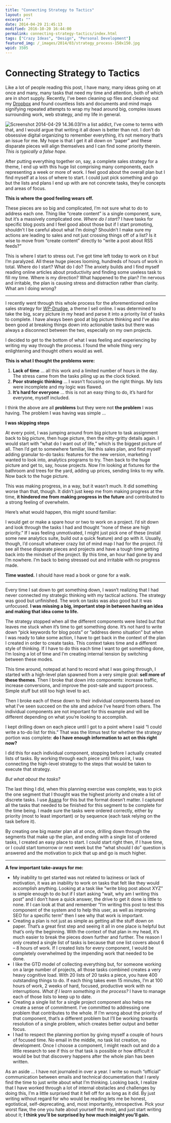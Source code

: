 ```yaml
---
title: "Connecting Strategy to Tactics"
layout: post
excerpt: ""
date: 2014-04-29 21:45:13
modified: 2016-10-20 16:44:00
permalink: connecting-strategy-tactics/index.html
tags: ["Crazy Ideas", "Design", "Personal Development"]
featured_img: /_images/2014/03/strategy_process-150x150.jpg
wpid: 3505
---
```


# Connecting Strategy to Tactics

Like a lot of people reading this post, I have many, many ideas going on at once and many, many tasks that need my time and attention, both of which are in short supply. Recently, I’ve been cleaning up files and cleaning out my [Dropbox](https://db.tt/JsDYt1P) and found countless lists and documents and mind maps signifying repeated attempts to wrap my head around big, complex issues surrounding work, web strategy, and my life in general.

![Screenshot 2014-04-29 14.36.03](/_images/2014/03/Screenshot-2014-04-29-14.36.03-300x190.png)I’m a list addict, I’ve come to terms with that, and I would argue that writing it all down is better than not. I don’t do obsessive digital organizing to remember everything, it’s not memory that’s an issue for me. My hope is that I get it all down on “paper” and these disparate pieces will align themselves and I can find some priority therein. *This is typically a false hope.*

After putting everything together on, say, a complete sales strategy for a theme, I end up with this huge list comprising many components, each representing a week or more of work. I feel good about the overall plan but I find myself at a loss of where to start. I could just pick something and go but the lists and plans I end up with are not concrete tasks, they’re concepts and areas of focus.

**This is where the good feeling wears off.**

These pieces are so big and complicated, I’m not sure what to do to address each one. Thing like “create content” is a single component, sure, but it’s a massively complicated one. *Where do I start?* I have tasks for specific blog posts and I feel good about those but if I start promoting, shouldn’t I be careful about what I’m doing? Shouldn’t I make sure my actions are leading to sales and not just crossing things off of a list? Is it wise to move from “create content” directly to “write a post about RSS feeds?”

This is where I start to stress out. I’ve got time left today to work on it but I’m paralyzed. All these huge pieces looming, hundreds of hours of work in total. Where do I start? What do I do? The anxiety builds and I find myself reading online articles about productivity and finding some useless task to fill my time. Where is my direction? What happened to the plan? I’m nervous and irritable, the plan is causing stress and distraction rather than clarity. What am I doing wrong?

- - - - - -

I recently went through this whole process for the aforementioned online sales strategy for [WP-Drudge](http://wpdrudge.com), a theme I sell online. I was determined to take the big, scary picture in my head and parse it into a priority list of tasks to complete. I have always been good at big picture thinking and I’ve also been good at breaking things down into actionable tasks but there was always a disconnect between the two, especially on my own projects.

I decided to get to the bottom of what I was feeling and experiencing by writing my way through the process. I found the whole thing very enlightening and thought others would as well.

**This is what I thought the problems were:**

1. **Lack of time** … all this work and a limited number of hours in the day. The stress came from the tasks piling up as the clock ticked.
2. **Poor strategic thinking** … I wasn’t focusing on the right things. My lists were incomplete and my logic was flawed.
3. **It’s hard for everyone** … this is not an easy thing to do, it’s hard for everyone, myself included.

I think the above are all **problems** but they were not **the problem** I was having. The problem I was having was simple …

**I was skipping steps**

At every point, I was jumping around from big picture to task assignment back to big picture, then huge picture, then the nitty-gritty details again. I would start with “what do I want out of life,” which is the biggest picture of all. Then I’d get to somewhere familiar, like this sales plan, and find myself adding granular to-do tasks: features for the new version, marketing I wanted to look into, analytics programs to try. Then back to the huge picture and get to, say, house projects. Now I’m looking at fixtures for the bathroom and trees for the yard, adding up prices, sending links to my wife. Now back to the huge picture.

This was making progress, in a way, but it wasn’t much. It did something worse than that, though. It didn’t just keep me from making progress at the time, **it hindered me from making progress in the future** and contributed to a strong feeling of overwhelm.

Here’s what would happen, this might sound familiar:

I would get or make a spare hour or two to work on a project. I’d sit down and look through the tasks I had and thought “none of these are high priority.” If I was feeling unmotivated, I might just pick one of these (install some new analytics suite, build out a quick feature) and go with it. Usually, though, I’d consult whatever crazy list of mind map I had for the project. I’d see all these disparate pieces and projects and have a tough time getting back into the mindset of the project. By this time, an hour had gone by and I’m nowhere. I’m back to being stressed out and irritable with no progress made.

**Time wasted.** I should have read a book or gone for a walk.

- - - - - -

Every time I sat down to get something down, I wasn’t realizing that I had never connected my strategic thinking with my tactical actions. The strategy was good but unfinished. The work on tasks was also good but it was unfocused. **I was missing a big, important step in between having an idea and making that idea come to life.**

The strategy stopped when all the different components were listed but that leaves me stuck when it’s time to get something done. It’s not hard to write down “pick keywords for blog posts” or “address demo situation” but when I was ready to take some action, I have to get back in the context of the plan I created in order to create tasks. This context takes time and a different style of thinking. If I have to do this each time I want to get something done, I’m losing a lot of time and I’m creating internal tension by switching between these modes.

This time around, notepad at hand to record what I was going through, I started with a high-level plan spawned from a very simple goal: **sell more of these themes**. Then I broke that down into components: increase traffic, increase conversions, and improve the post-sale and support process. Simple stuff but still too high level to act.

Then I broke each of these down to their individual components based on what I’ve seen succeed on the site and advice I’ve heard from others. The individual components are not important for this example and will be different depending on what you’re looking to accomplish.

I kept drilling down on each piece until I got to a point where I said “I could write a to-do list for this.” That was the litmus test for whether the strategy portion was complete: **do I have enough information to act on this right now?**

I did this for each individual component, stopping before I actually created lists of tasks. By working through each piece until this point, I was connecting the high-level strategy to the steps that would be taken to execute that strategy.

*But what about the tasks?*

The last thing I did, when this planning exercise was complete, was to pick the one segment that I thought was the highest priority and create a list of discrete tasks. I use [Asana](http://asana.com) for this but the format doesn’t matter. I captured all the tasks that needed to be finished for this segment to be complete for the time being. I made sure the tasks were ordered correctly, either by priority (most to least important) or by sequence (each task relying on the task before it).

By creating one big master plan all at once, drilling down through the segments that make up the plan, and ending with a single list of ordered tasks, I created an easy place to start. I could start right then, if I have time, or I could start tomorrow or next week but the “what should I do” question is answered and the motivation to pick that up and go is much higher.

- - - - - -

**A few important take-aways for me:**

- My inability to get started was not related to laziness or lack of motivation, it was an inability to work on tasks that felt like they would accomplish anything. Looking at a task like “write blog post about XYZ” is simple enough to do but if I start asking “wait, why am I writing this post” and I don’t have a quick answer, the drive to get it done is little to none. If I can look at that and remember “I’m writing this post to test this component of the system and to help this user, as well as improving SEO for a specific term” then I see why that work is important.
- Creating a plan is not just as simple as getting all the stuff down on paper. That’s a great first step and seeing it all in one place is helpful but that’s only the beginning. With the context of that plan in my head, it’s much easier to break the pieces down further and further. The reason I only created a single list of tasks is because that one list covers about 6 – 8 hours of work. If I created lists for every component, I would be completely overwhelmed by the impending work that needed to be done.
- I like the GTD model of collecting everything but, for someone working on a large number of projects, all those tasks combined creates a very heavy cognitive load. With 20 lists of 20 tasks a piece, you have 400 outstanding things to do. If each thing takes even 15 minutes, I’m at 100 hours of work, 2 weeks of hard, focused, productive work with no interruptions. *What if I learn something in the process?* I have to manage each of those lists to keep up to date.
- Creating a single list for a single project component also helps me create a sense of commitment. I’ve committed to addressing one problem that contributes to the whole. If I’m wrong about the priority of that component, that’s a different problem but I’ll be working towards resolution of a single problem, which creates better output and better focus.
- I had to respect the planning portion by giving myself a couple of hours of focused time. No email in the middle, no task list creation, no development. Once I choose a component, I might reach out and do a little research to see if this or that task is possible or how difficult it would be but that discovery happens after the whole plan has been written.

As an aside … I have not journaled in over a year. I write so much “official” communication between emails and technical documentation that I rarely find the time to just write about what I’m thinking. Looking back, I realize that I have worked through a lot of internal obstacles and challenges by doing this, I’m a little surprised that it fell off for as long as it did. By just writing without regard for who would be reading lets me be honest, egotistical, self-deprecating, and, most importantly, introspective. Pick your worst flaw, the one you hate about yourself the most, and just start writing about it; **I think you’ll be surprised by how much insight you’ll gain.**